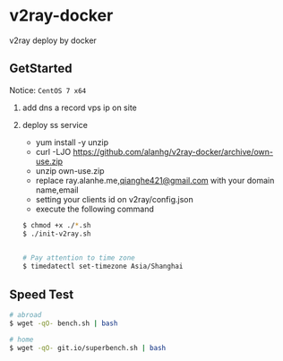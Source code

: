 # v2ray-docker
v2ray deploy by docker

## GetStarted

Notice: `CentOS 7 x64`

1. add dns a record vps ip on site
2. deploy ss service
    - yum install -y unzip
    - curl -LJO https://github.com/alanhg/v2ray-docker/archive/own-use.zip
    - unzip own-use.zip
    - replace ray.alanhe.me,qianghe421@gmail.com with your domain name,email
    - setting your clients id on v2ray/config.json  
    - execute the following command

	```bash
	$ chmod +x ./*.sh
	$ ./init-v2ray.sh
	
		
	# Pay attention to time zone
	$ timedatectl set-timezone Asia/Shanghai
	
	```
 
## Speed Test 

```bash
# abroad
$ wget -qO- bench.sh | bash

# home
$ wget -qO- git.io/superbench.sh | bash
```
